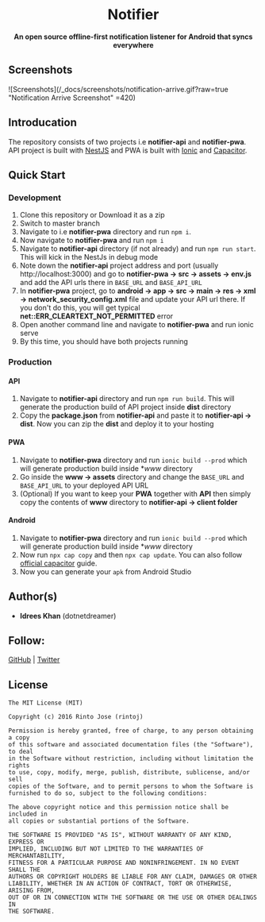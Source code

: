 <div align="center">
  <h1>Notifier</h1>
  <p><strong>An open source offline-first notification listener for Android that syncs everywhere</strong></p>
</div>

## Screenshots
![Screenshots](/_docs/screenshots/notification-arrive.gif?raw=true "Notification Arrive Screenshot" =420)

## Introducation
The repository consists of two projects i.e **notifier-api** and **notifier-pwa**. API project is built with [NestJS](https://nestjs.com/) and PWA is built with [Ionic](https://ionicframework.com/) and [Capacitor](https://capacitorjs.com/).

## <a name="quick-start"></a>Quick Start
### Development
1. Clone this repository or Download it as a zip
2. Switch to master branch
3. Navigate to i.e **notifier-pwa** directory and run `npm i`.
5. Now navigate to **notifier-pwa** and run `npm i`
6. Navigate to **notifier-api** directory (if not already) and run `npm run start`. This will kick in the NestJs in debug mode
7. Note down the **notifier-api** project address and port (usually http://localhost:3000) and go to **notifier-pwa -> src -> assets -> env.js** and add the API urls there in `BASE_URL` and `BASE_API_URL`
8. In **notifier-pwa** project, go to **android -> app -> src -> main -> res -> xml -> network_security_config.xml** file and update your API url there. If you don't do this, you will get typical **net::ERR_CLEARTEXT_NOT_PERMITTED** error 
9. Open another command line and navigate to **notifier-pwa** and run ionic serve
10. By this time, you should have both projects running

### Production
#### API
1. Navigate to **notifier-api** directory and run `npm run build`. This will generate the production build of API project inside **dist** directory
2. Copy the **package.json** from **notifier-api** and paste it to **notifier-api -> dist**. Now you can zip the **dist** and deploy it to your hosting

#### PWA
1. Navigate to **notifier-pwa** directory and run `ionic build --prod` which will generate production build inside **www* directory
2. Go inside the **www -> assets** directory and change the `BASE_URL` and `BASE_API_URL` to your deployed API URL
3. (Optional) If you want to keep your **PWA** together with **API** then simply copy the contents of **www** directory to **notifier-api -> client folder**

#### Android
1. Navigate to **notifier-pwa** directory and run `ionic build --prod` which will generate production build inside **www* directory
2. Now run `npx cap copy` and then `npx cap update`. You can also follow [official capacitor](https://capacitorjs.com/docs/android) guide.
3. Now you can generate your `apk` from Android Studio

## Author(s)
* **Idrees Khan** (dotnetdreamer)

## Follow:
[GitHub](https://github.com/dotnetdreamer)
| [Twitter](https://twitter.com/dotnetdreamer)

## License
```
The MIT License (MIT)

Copyright (c) 2016 Rinto Jose (rintoj)

Permission is hereby granted, free of charge, to any person obtaining a copy
of this software and associated documentation files (the "Software"), to deal
in the Software without restriction, including without limitation the rights
to use, copy, modify, merge, publish, distribute, sublicense, and/or sell
copies of the Software, and to permit persons to whom the Software is
furnished to do so, subject to the following conditions:

The above copyright notice and this permission notice shall be included in
all copies or substantial portions of the Software.

THE SOFTWARE IS PROVIDED "AS IS", WITHOUT WARRANTY OF ANY KIND, EXPRESS OR
IMPLIED, INCLUDING BUT NOT LIMITED TO THE WARRANTIES OF MERCHANTABILITY,
FITNESS FOR A PARTICULAR PURPOSE AND NONINFRINGEMENT. IN NO EVENT SHALL THE
AUTHORS OR COPYRIGHT HOLDERS BE LIABLE FOR ANY CLAIM, DAMAGES OR OTHER
LIABILITY, WHETHER IN AN ACTION OF CONTRACT, TORT OR OTHERWISE, ARISING FROM,
OUT OF OR IN CONNECTION WITH THE SOFTWARE OR THE USE OR OTHER DEALINGS IN
THE SOFTWARE.
```
